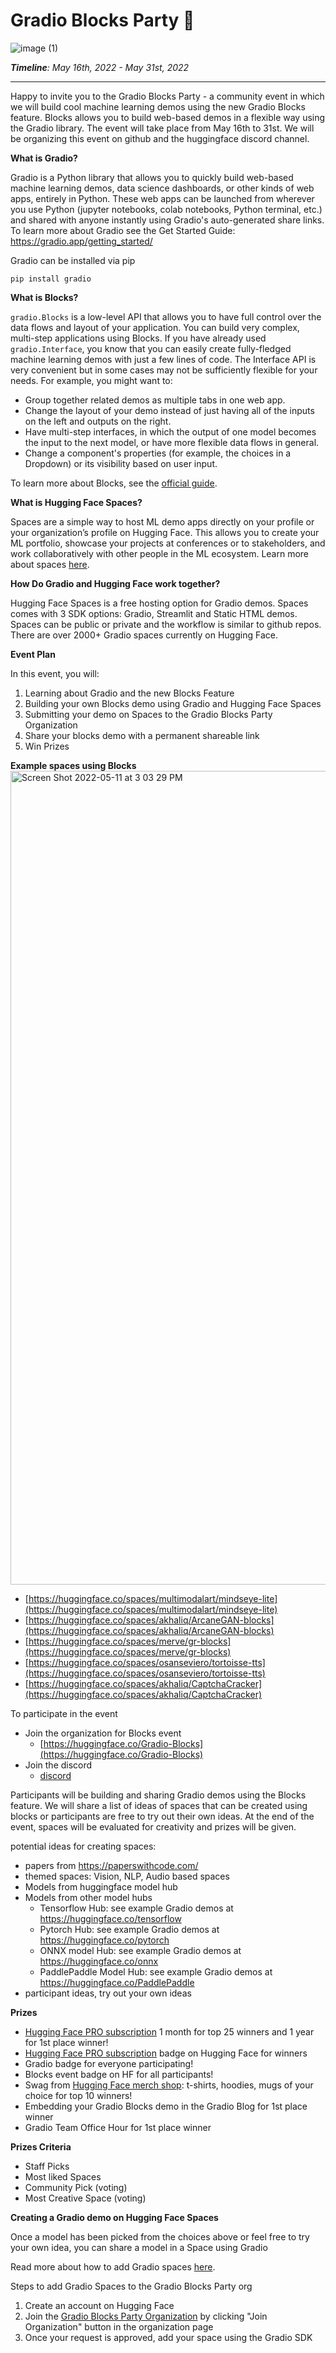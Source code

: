 # Gradio Blocks Party  🥳

![image (1)](https://user-images.githubusercontent.com/81195143/167954125-9854bf6b-4ae5-4735-8fdd-830fec41efa1.png)


_**Timeline**: May 16th, 2022 - May 31st, 2022_

---

Happy to invite you to the Gradio Blocks Party - a community event in which we will build cool machine learning demos using the new Gradio Blocks feature. Blocks allows you to build web-based demos in a flexible way using the Gradio library. The event will take place from May 16th to 31st. We will be organizing this event on github and the huggingface discord channel.


**What is Gradio?**

Gradio is a Python library that allows you to quickly build web-based machine learning demos, data science dashboards, or other kinds of web apps, entirely in Python. These web apps can be launched from wherever you use Python (jupyter notebooks, colab notebooks, Python terminal, etc.) and shared with anyone instantly using Gradio's auto-generated share links. To learn more about Gradio see the Get Started Guide: https://gradio.app/getting_started/

Gradio can be installed via pip

```pip install gradio```


**What is Blocks?**

`gradio.Blocks` is a low-level API that allows you to have full control over the data flows and layout of your application. You can build very complex, multi-step applications using Blocks. If you have already used `gradio.Interface`, you know that you can easily create fully-fledged machine learning demos with just a few lines of code. The Interface API is very convenient but in some cases may not be sufficiently flexible for your needs. For example, you might want to:

* Group together related demos as multiple tabs in one web app.
* Change the layout of your demo instead of just having all of the inputs on the left and outputs on the right.
* Have multi-step interfaces, in which the output of one model becomes the input to the next model, or have more flexible data flows in general.
* Change a component's properties (for example, the choices in a Dropdown) or its visibility based on user input.

To learn more about Blocks, see the [official guide](https://www.gradio.app/introduction_to_blocks/).

**What is Hugging Face Spaces?**

Spaces are a simple way to host ML demo apps directly on your profile or your organization’s profile on Hugging Face. This allows you to create your ML portfolio, showcase your projects at conferences or to stakeholders, and work collaboratively with other people in the ML ecosystem. Learn more about spaces [here](https://huggingface.co/docs/hub/spaces).

**How Do Gradio and Hugging Face work together?**

Hugging Face Spaces is a free hosting option for Gradio demos. Spaces comes with 3 SDK options: Gradio, Streamlit and Static HTML demos. Spaces can be public or private and the workflow is similar to github repos. There are over 2000+ Gradio spaces currently on Hugging Face. 


**Event Plan**

In this event, you will:

1. Learning about Gradio and the new Blocks Feature
2. Building your own Blocks demo using Gradio and Hugging Face Spaces
3. Submitting your demo on Spaces to the Gradio Blocks Party Organization
4. Share your blocks demo with a permanent shareable link 
5. Win Prizes


**Example spaces using Blocks**
<img width="1302" alt="Screen Shot 2022-05-11 at 3 03 29 PM" src="https://user-images.githubusercontent.com/81195143/167926383-0faf0561-ce3f-4415-a36e-9516b814157e.png">
- [https://huggingface.co/spaces/multimodalart/mindseye-lite](https://huggingface.co/spaces/multimodalart/mindseye-lite)
- [https://huggingface.co/spaces/akhaliq/ArcaneGAN-blocks](https://huggingface.co/spaces/akhaliq/ArcaneGAN-blocks)
- [https://huggingface.co/spaces/merve/gr-blocks](https://huggingface.co/spaces/merve/gr-blocks)
- [https://huggingface.co/spaces/osanseviero/tortoisse-tts](https://huggingface.co/spaces/osanseviero/tortoisse-tts)
- [https://huggingface.co/spaces/akhaliq/CaptchaCracker](https://huggingface.co/spaces/akhaliq/CaptchaCracker)


To participate in the event

- Join the organization for Blocks event
    - [https://huggingface.co/Gradio-Blocks](https://huggingface.co/Gradio-Blocks)
- Join the discord
    - [discord](https://discord.com/invite/feTf9x3ZSB)


Participants will be building and sharing Gradio demos using the Blocks feature. We will share a list of ideas of spaces that can be created using blocks or participants are free to try out their own ideas. At the end of the event, spaces will be evaluated for creativity and prizes will be given. 


potential ideas for creating spaces:


- papers from https://paperswithcode.com/
- themed spaces: Vision, NLP, Audio based spaces
- Models from huggingface model hub
- Models from other model hubs
    - Tensorflow Hub: see example Gradio demos at https://huggingface.co/tensorflow
    - Pytorch Hub: see example Gradio demos at https://huggingface.co/pytorch
    - ONNX model Hub: see example Gradio demos at https://huggingface.co/onnx
    - PaddlePaddle Model Hub: see example Gradio demos at https://huggingface.co/PaddlePaddle
- participant ideas, try out your own ideas


**Prizes**

- [Hugging Face PRO subscription](https://huggingface.co/pricing) 1 month for top 25 winners and 1 year for 1st place winner!
- [Hugging Face PRO subscription](https://huggingface.co/pricing) badge on Hugging Face for winners
- Gradio badge for everyone participating!
- Blocks event badge on HF for all participants!
- Swag from [Hugging Face merch shop](https://huggingface.myshopify.com/): t-shirts, hoodies, mugs of your choice for top 10 winners!
- Embedding your Gradio Blocks demo in the Gradio Blog for 1st place winner
- Gradio Team Office Hour for 1st place winner

**Prizes Criteria**

- Staff Picks
- Most liked Spaces
- Community Pick (voting)
- Most Creative Space (voting)


**Creating a Gradio demo on Hugging Face Spaces**

Once a model has been picked from the choices above or feel free to try your own idea, you can share a model in a Space using Gradio

Read more about how to add Gradio spaces [here](https://huggingface.co/blog/gradio-spaces).
 
Steps to add Gradio Spaces to the Gradio Blocks Party org
1. Create an account on Hugging Face
2. Join the [Gradio Blocks Party Organization](https://huggingface.co/Gradio-Blocks) by clicking "Join Organization" button in the organization page
3. Once your request is approved, add your space using the Gradio SDK
